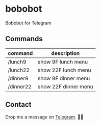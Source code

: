 # bobobot

Bobobot for Telegram

## Commands

| command   | description          |
|-----------|--------------------- |
| /lunch9   | show 9F lunch menu   |
| /lunch22  | show 22F lunch menu  |
| /dinner9  | show 9F dinner menu  |
| /dinner22 | show 22F dinner menu |

## Contact

Drop me a message on [Telegram](https://t.me/mikethemaster). 🤜🤛
